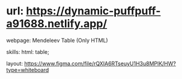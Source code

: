 # url: https://dynamic-puffpuff-a91688.netlify.app/

webpage: Mendeleev Table (Only HTML)

skills:
html: table;

layout: https://www.figma.com/file/rQXIA6RTseuyU1H3u8MPlK/HW?type=whiteboard
